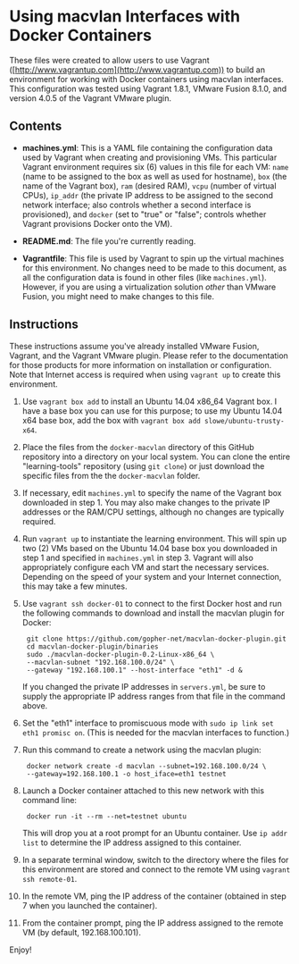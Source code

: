 # Using macvlan Interfaces with Docker Containers

These files were created to allow users to use Vagrant ([http://www.vagrantup.com](http://www.vagrantup.com)) to build an environment for working with Docker containers using macvlan interfaces. This configuration was tested using Vagrant 1.8.1, VMware Fusion 8.1.0, and version 4.0.5 of the Vagrant VMware plugin.

## Contents

* **machines.yml**: This is a YAML file containing the configuration data used by Vagrant when creating and provisioning VMs. This particular Vagrant environment requires six (6) values in this file for each VM: `name` (name to be assigned to the box as well as used for hostname), `box` (the name of the Vagrant box), `ram` (desired RAM), `vcpu` (number of virtual CPUs), `ip_addr` (the private IP address to be assigned to the second network interface; also controls whether a second interface is provisioned), and `docker` (set to "true" or "false"; controls whether Vagrant provisions Docker onto the VM).

* **README.md**: The file you're currently reading.

* **Vagrantfile**: This file is used by Vagrant to spin up the virtual machines for this environment. No changes need to be made to this document, as all the configuration data is found in other files (like `machines.yml`). However, if you are using a virtualization solution _other_ than VMware Fusion, you might need to make changes to this file.

## Instructions

These instructions assume you've already installed VMware Fusion, Vagrant, and the Vagrant VMware plugin. Please refer to the documentation for those products for more information on installation or configuration. Note that Internet access is required when using `vagrant up` to create this environment.

1. Use `vagrant box add` to install an Ubuntu 14.04 x86_64 Vagrant box. I have a base box you can use for this purpose; to use my Ubuntu 14.04 x64 base box, add the box with `vagrant box add slowe/ubuntu-trusty-x64`.

2. Place the files from the `docker-macvlan` directory of this GitHub repository into a directory on your local system. You can clone the entire "learning-tools" repository (using `git clone`) or just download the specific files from the the `docker-macvlan` folder.

3. If necessary, edit `machines.yml` to specify the name of the Vagrant box downloaded in step 1. You may also make changes to the private IP addresses or the RAM/CPU settings, although no changes are typically required.

4. Run `vagrant up` to instantiate the learning environment. This will spin up two (2) VMs based on the Ubuntu 14.04 base box you downloaded in step 1 and specified in `machines.yml` in step 3. Vagrant will also appropriately configure each VM and start the necessary services. Depending on the speed of your system and your Internet connection, this may take a few minutes.

5. Use `vagrant ssh docker-01` to connect to the first Docker host and run the following commands to download and install the macvlan plugin for Docker:

        git clone https://github.com/gopher-net/macvlan-docker-plugin.git
        cd macvlan-docker-plugin/binaries
        sudo ./macvlan-docker-plugin-0.2-Linux-x86_64 \
        --macvlan-subnet "192.168.100.0/24" \
        --gateway "192.168.100.1" --host-interface "eth1" -d &

    If you changed the private IP addresses in `servers.yml`, be sure to supply the appropriate IP address ranges from that file in the command above.

6. Set the "eth1" interface to promiscuous mode with `sudo ip link set eth1 promisc on`. (This is needed for the macvlan interfaces to function.)

7. Run this command to create a network using the macvlan plugin:

        docker network create -d macvlan --subnet=192.168.100.0/24 \
        --gateway=192.168.100.1 -o host_iface=eth1 testnet

8. Launch a Docker container attached to this new network with this command line:

        docker run -it --rm --net=testnet ubuntu

    This will drop you at a root prompt for an Ubuntu container. Use `ip addr list` to determine the IP address assigned to this container.

9. In a separate terminal window, switch to the directory where the files for this environment are stored and connect to the remote VM using `vagrant ssh remote-01`.

10. In the remote VM, ping the IP address of the container (obtained in step 7 when you launched the container).

11. From the container prompt, ping the IP address assigned to the remote VM (by default, 192.168.100.101).

Enjoy!
